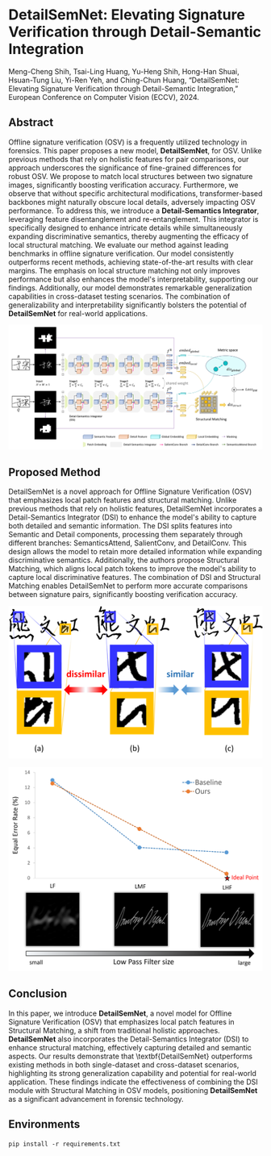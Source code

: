 # DetailSemNet: Elevating Signature Verification through Detail-Semantic Integration

Meng-Cheng Shih, Tsai-Ling Huang, Yu-Heng Shih, Hong-Han Shuai, Hsuan-Tung Liu, Yi-Ren Yeh, and Ching-Chun Huang, “DetailSemNet: Elevating Signature Verification through Detail-Semantic Integration,” European Conference on Computer Vision (ECCV), 2024.

## Abstract

Offline signature verification (OSV) is a frequently utilized technology in forensics. This paper proposes a new model, **DetailSemNet**, for OSV. Unlike previous methods that rely on holistic features for pair comparisons, our approach underscores the significance of fine-grained differences for robust OSV. We propose to match local structures between two signature images, significantly boosting verification accuracy. Furthermore, we observe that without specific architectural modifications, transformer-based backbones might naturally obscure local details, adversely impacting OSV performance. To address this, we introduce a **Detail-Semantics Integrator**, leveraging feature disentanglement and re-entanglement. This integrator is specifically designed to enhance intricate details while simultaneously expanding discriminative semantics, thereby augmenting the efficacy of local structural matching. We evaluate our method against leading benchmarks in offline signature verification. Our model consistently outperforms recent methods, achieving state-of-the-art results with clear margins. The emphasis on local structure matching not only improves performance but also enhances the model's interpretability, supporting our findings. Additionally, our model demonstrates remarkable generalization capabilities in cross-dataset testing scenarios. The combination of generalizability and interpretability significantly bolsters the potential of **DetailSemNet** for real-world applications.

![overview](https://github.com/nycu-acm/DetailSemNet_OSV/blob/main/fig/overview.png)

## Proposed Method

DetailSemNet is a novel approach for Offline Signature Verification (OSV) that emphasizes local patch features and structural matching. Unlike previous methods that rely on holistic features, DetailSemNet incorporates a Detail-Semantics Integrator (DSI) to enhance the model's ability to capture both detailed and semantic information. The DSI splits features into Semantic and Detail components, processing them separately through different branches: SemanticsAttend, SalientConv, and DetailConv. This design allows the model to retain more detailed information while expanding discriminative semantics. Additionally, the authors propose Structural Matching, which aligns local patch tokens to improve the model's ability to capture local discriminative features. The combination of DSI and Structural Matching enables DetailSemNet to perform more accurate comparisons between signature pairs, significantly boosting verification accuracy.

![patch](https://github.com/nycu-acm/DetailSemNet_OSV/blob/main/fig/patch.png "Three samples from the ChiSig dataset. Signature (a) originates from a different individual than signatures (b) and (c). At first glance, these signatures appear remarkably similar when viewed holistically. However, detailed analysis at the patch level reveals distinct differences between them, which are aspects frequently overlooked in previous methodologies.")

![DSI](https://github.com/nycu-acm/DetailSemNet_OSV/blob/main/fig/DSI.png "We employ filters to extract Low-frequency (LF), low-plus-middle frequency (LMF), and low-plus-high frequency (LHF) images. Our model captures both semantic pattern (low-frequency) and stroke structure and style detail (high-frequency) for improved verification. Leveraging high-frequency data enhances performance, unlike the baseline transformer model, which solely relies on low-frequency patterns and does not benefit from high-frequency features.")

## Conclusion

In this paper, we introduce **DetailSemNet**, a novel model for Offline Signature Verification (OSV) that emphasizes local patch features in Structural Matching, a shift from traditional holistic approaches. **DetailSemNet** also incorporates the Detail-Semantics Integrator (DSI) to enhance structural matching, effectively capturing detailed and semantic aspects. Our results demonstrate that \textbf{DetailSemNet} outperforms existing methods in both single-dataset and cross-dataset scenarios, highlighting its strong generalization capability and potential for real-world application. These findings indicate the effectiveness of combining the DSI module with Structural Matching in OSV models, positioning **DetailSemNet** as a significant advancement in forensic technology.

## Environments

```text
pip install -r requirements.txt
```

